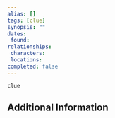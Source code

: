 ```yaml
---
alias: []
tags: [clue]
synopsis: ""
dates: 
 found: 
relationships:  
 characters: 
 locations: 
completed: false
---
```

```RpgManager
clue
```

## Additional Information
